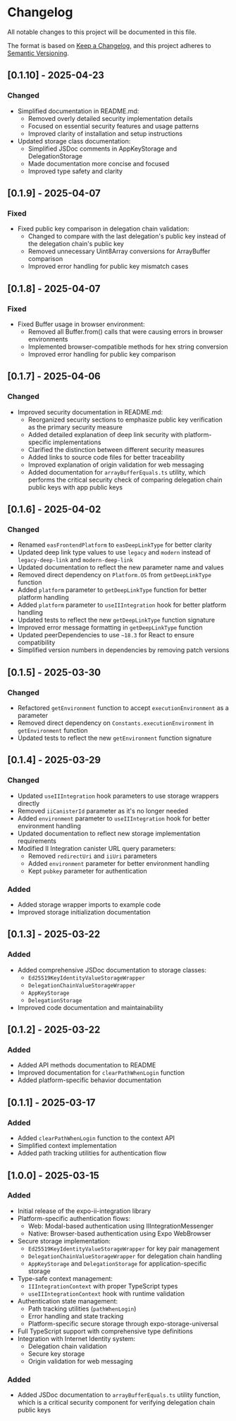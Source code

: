 # Changelog

All notable changes to this project will be documented in this file.

The format is based on [Keep a Changelog](https://keepachangelog.com/en/1.0.0/),
and this project adheres to [Semantic Versioning](https://semver.org/spec/v2.0.0.html).

## [0.1.10] - 2025-04-23

### Changed

- Simplified documentation in README.md:
  - Removed overly detailed security implementation details
  - Focused on essential security features and usage patterns
  - Improved clarity of installation and setup instructions
- Updated storage class documentation:
  - Simplified JSDoc comments in AppKeyStorage and DelegationStorage
  - Made documentation more concise and focused
  - Improved type safety and clarity

## [0.1.9] - 2025-04-07

### Fixed

- Fixed public key comparison in delegation chain validation:
  - Changed to compare with the last delegation's public key instead of the delegation chain's public key
  - Removed unnecessary Uint8Array conversions for ArrayBuffer comparison
  - Improved error handling for public key mismatch cases

## [0.1.8] - 2025-04-07

### Fixed

- Fixed Buffer usage in browser environment:
  - Removed all Buffer.from() calls that were causing errors in browser environments
  - Implemented browser-compatible methods for hex string conversion
  - Improved error handling for public key comparison

## [0.1.7] - 2025-04-06

### Changed

- Improved security documentation in README.md:
  - Reorganized security sections to emphasize public key verification as the primary security measure
  - Added detailed explanation of deep link security with platform-specific implementations
  - Clarified the distinction between different security measures
  - Added links to source code files for better traceability
  - Improved explanation of origin validation for web messaging
  - Added documentation for `arrayBufferEquals.ts` utility, which performs the critical security check of comparing delegation chain public keys with app public keys

## [0.1.6] - 2025-04-02

### Changed

- Renamed `easFrontendPlatform` to `easDeepLinkType` for better clarity
- Updated deep link type values to use `legacy` and `modern` instead of `legacy-deep-link` and `modern-deep-link`
- Updated documentation to reflect the new parameter name and values
- Removed direct dependency on `Platform.OS` from `getDeepLinkType` function
- Added `platform` parameter to `getDeepLinkType` function for better platform handling
- Added `platform` parameter to `useIIIntegration` hook for better platform handling
- Updated tests to reflect the new `getDeepLinkType` function signature
- Improved error message formatting in `getDeepLinkType` function
- Updated peerDependencies to use `~18.3` for React to ensure compatibility
- Simplified version numbers in dependencies by removing patch versions

## [0.1.5] - 2025-03-30

### Changed

- Refactored `getEnvironment` function to accept `executionEnvironment` as a parameter
- Removed direct dependency on `Constants.executionEnvironment` in `getEnvironment` function
- Updated tests to reflect the new `getEnvironment` function signature

## [0.1.4] - 2025-03-29

### Changed

- Updated `useIIIntegration` hook parameters to use storage wrappers directly
- Removed `iiCanisterId` parameter as it's no longer needed
- Added `environment` parameter to `useIIIntegration` hook for better environment handling
- Updated documentation to reflect new storage implementation requirements
- Modified II Integration canister URL query parameters:
  - Removed `redirectUri` and `iiUri` parameters
  - Added `environment` parameter for better environment handling
  - Kept `pubkey` parameter for authentication

### Added

- Added storage wrapper imports to example code
- Improved storage initialization documentation

## [0.1.3] - 2025-03-22

### Added

- Added comprehensive JSDoc documentation to storage classes:
  - `Ed25519KeyIdentityValueStorageWrapper`
  - `DelegationChainValueStorageWrapper`
  - `AppKeyStorage`
  - `DelegationStorage`
- Improved code documentation and maintainability

## [0.1.2] - 2025-03-22

### Added

- Added API methods documentation to README
- Improved documentation for `clearPathWhenLogin` function
- Added platform-specific behavior documentation

## [0.1.1] - 2025-03-17

### Added

- Added `clearPathWhenLogin` function to the context API
- Simplified context implementation
- Added path tracking utilities for authentication flow

## [1.0.0] - 2025-03-15

### Added

- Initial release of the expo-ii-integration library
- Platform-specific authentication flows:
  - Web: Modal-based authentication using IIIntegrationMessenger
  - Native: Browser-based authentication using Expo WebBrowser
- Secure storage implementation:
  - `Ed25519KeyIdentityValueStorageWrapper` for key pair management
  - `DelegationChainValueStorageWrapper` for delegation chain handling
  - `AppKeyStorage` and `DelegationStorage` for application-specific storage
- Type-safe context management:
  - `IIIntegrationContext` with proper TypeScript types
  - `useIIIntegrationContext` hook with runtime validation
- Authentication state management:
  - Path tracking utilities (`pathWhenLogin`)
  - Error handling and state tracking
  - Platform-specific secure storage through expo-storage-universal
- Full TypeScript support with comprehensive type definitions
- Integration with Internet Identity system:
  - Delegation chain validation
  - Secure key storage
  - Origin validation for web messaging

### Added

- Added JSDoc documentation to `arrayBufferEquals.ts` utility function, which is a critical security component for verifying delegation chain public keys

